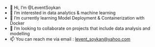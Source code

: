- 👋 Hi, I’m @LeventSoykan
- 👀 I’m interested in data analytics & machine learning
- 🌱 I’m currently learning Model Deployment & Containerization with Docker
- 💞️ I’m looking to collaborate on projects that include data analysis and modelling
- 📫 You can reach me via email : levent_soykan@yahoo.com

<!---
LeventSoykan/LeventSoykan is a ✨ special ✨ repository because its `README.md` (this file) appears on your GitHub profile.
You can click the Preview link to take a look at your changes.
--->

